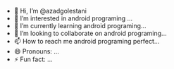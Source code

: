 - 👋 Hi, I’m @azadgolestani
- 👀 I’m interested in android programing  ...
- 🌱 I’m currently learning android programing...
- 💞️ I’m looking to collaborate on android programing...
- 📫 How to reach me android programing perfect...
- 😄 Pronouns: ...
- ⚡ Fun fact: ...

<!---
azadgolestani/azadgolestani is a ✨ special ✨ repository because its `README.md` (this file) appears on your GitHub profile.
You can click the Preview link to take a look at your changes.
--->
